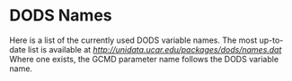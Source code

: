 # DODS Names

Here is a list of the currently used DODS variable names. The most
up-to-date list is available at
[<cite><http://unidata.ucar.edu/packages/dods/names.dat></cite>](http://unidata.ucar.edu/packages/dods/names.dat)
Where one exists, the GCMD parameter name follows the DODS variable
name.